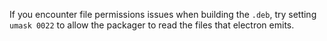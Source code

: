 If you encounter file permissions issues when building the `.deb`, try setting `umask 0022` to allow the packager to read the files that electron emits.
